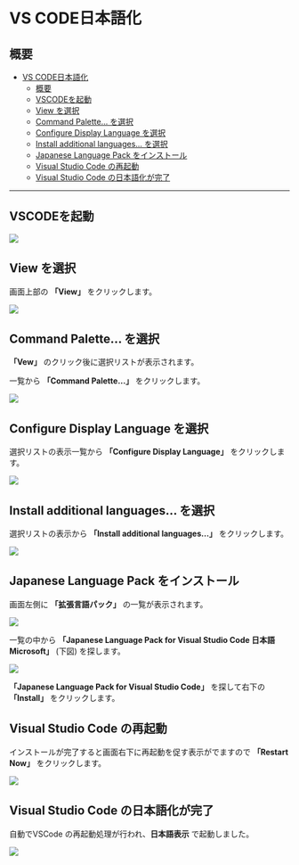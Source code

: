 # VS CODE日本語化

## 概要
- [VS CODE日本語化](#vs-code日本語化)
  - [概要](#概要)
  - [VSCODEを起動](#vscodeを起動)
  - [View を選択](#view-を選択)
  - [Command Palette… を選択](#command-palette-を選択)
  - [Configure Display Language を選択](#configure-display-language-を選択)
  - [Install additional languages… を選択](#install-additional-languages-を選択)
  - [Japanese Language Pack をインストール](#japanese-language-pack-をインストール)
  - [Visual Studio Code の再起動](#visual-studio-code-の再起動)
  - [Visual Studio Code の日本語化が完了](#visual-studio-code-の日本語化が完了)

----
## VSCODEを起動

![](images/vscode001.jpg)

## View を選択
画面上部の **「View」** をクリックします。

![](images/vscode002.jpg)

## Command Palette… を選択
**「Vew」** のクリック後に選択リストが表示されます。

一覧から **「Command Palette…」** をクリックします。

![](images/vscode003.jpg)

## Configure Display Language を選択
選択リストの表示一覧から **「Configure Display Language」** をクリックします。

![](images/vscode004.jpg)


## Install additional languages… を選択
選択リストの表示から **「Install additional languages…」** をクリックします。

![](images/vscode005-1.jpg)

## Japanese Language Pack をインストール　
画面左側に **「拡張言語パック」** の一覧が表示されます。

![](images/vscode006.jpg)

一覧の中から
**「Japanese Language Pack for Visual Studio Code 日本語 Microsoft」** (下図)
を探します。

![](images/vscode007.jpg)

**「Japanese Language Pack for Visual Studio Code」** を探して右下の **「Install」** をクリックします。

## Visual Studio Code の再起動
インストールが完了すると画面右下に再起動を促す表示がでますので **「Restart Now」** をクリックします。

![](images/vscode008.jpg)

## Visual Studio Code の日本語化が完了
自動でVSCode の再起動処理が行われ、**日本語表示** で起動しました。

![](images/vscode009.jpg)

